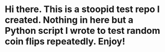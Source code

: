 # Hi there. This is a stoopid test repo I created. Nothing in here but a Python script I wrote to test random coin flips repeatedly. Enjoy!